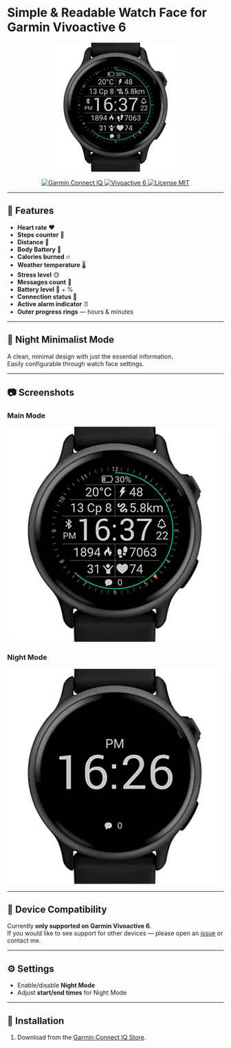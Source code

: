 # Simple & Readable Watch Face for Garmin Vivoactive 6

<p align="center">
  <img src="./img/main.png" alt="Main Watch Face Preview" width="300">
</p>

<p align="center">
  <a href="https://developer.garmin.com/connect-iq/">
    <img src="https://img.shields.io/badge/Platform-Garmin%20Connect%20IQ-blue" alt="Garmin Connect IQ">
  </a>
  <a href="https://www.garmin.com/">
    <img src="https://img.shields.io/badge/Device-Vivoactive%206-green" alt="Vivoactive 6">
  </a>
  <a href="https://github.com/">
    <img src="https://img.shields.io/badge/License-MIT-orange" alt="License MIT">
  </a>
</p>


---

## 📌 Features
- **Heart rate** ❤️
- **Steps counter** 👟
- **Distance** 📏
- **Body Battery** 🔋
- **Calories burned** 🔥
- **Weather temperature** 🌡️
- **Stress level** 😓
- **Messages count** 💬
- **Battery level** 🔋 + %
- **Connection status** 📶
- **Active alarm indicator** ⏰
- **Outer progress rings** — hours & minutes

---

## 🌙 Night Minimalist Mode
A clean, minimal design with just the essential information.  
Easily configurable through watch face settings.

---

## 📷 Screenshots
### Main Mode
![Main](./img/main.png)

### Night Mode
![Night](./img/night.png)

---

## 📲 Device Compatibility
Currently **only supported on Garmin Vivoactive 6**.  
If you would like to see support for other devices — please open an [issue](https://github.com/darkyfoxy/garmin-plain-watch-face/issues) or contact me.

---

## ⚙️ Settings
- Enable/disable **Night Mode**
- Adjust **start/end times** for Night Mode

---

## 🚀 Installation
1. Download from the [Garmin Connect IQ Store](#).

